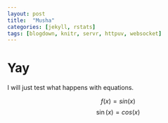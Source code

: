 ```yaml
---
layout: post
title:  "Musha"
categories: [jekyll, rstats]
tags: [blogdown, knitr, servr, httpuv, websocket]
---
```


# Yay

I will just test what happens with equations.

$$ f(x) = sin(x)$$
$$ \sin(x) = cos(x)$$


